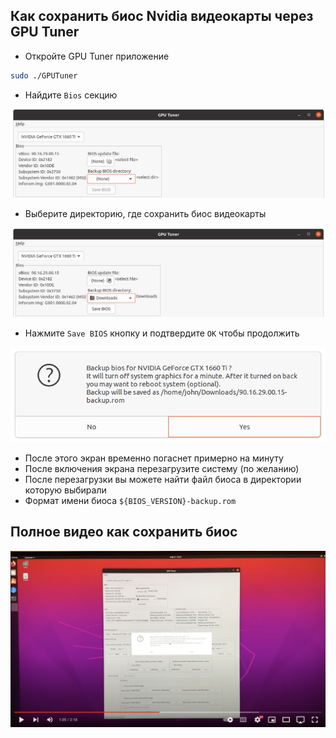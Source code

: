 
## Как сохранить биос Nvidia видеокарты через GPU Tuner

- Откройте GPU Tuner приложение

```bash
sudo ./GPUTuner
```

- Найдите `Bios` секцию

<img src="../images/nvidia-bios-backup-gputuner-01.png">

- Выберите директорию, где сохранить биос видеокарты

<img src="../images/nvidia-bios-backup-gputuner-02.png">

- Нажмите `Save BIOS` кнопку и подтвердите `OK` чтобы продолжить

<img src="../images/nvidia-bios-backup-gputuner-03.png">

- После этого экран временно погаснет примерно на минуту
- После включения экрана перезагрузите систему (по желанию)
- После перезагрузки вы можете найти файл биоса в директории которую выбирали
- Формат имени биоса `${BIOS_VERSION}-backup.rom`

## Полное видео как сохранить биос

[<img src="../images/youtube-02.png">](https://youtu.be/H2hF5Yhlu58)
